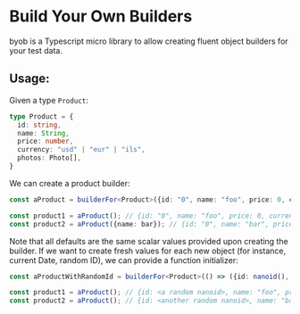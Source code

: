 
# Build Your Own Builders

byob is a Typescript micro library to allow creating fluent object builders for your test data. 

## Usage:

Given a type `Product`:

```typescript
type Product = {
  id: string,
  name: String,
  price: number, 
  currency: "usd" | "eur" | "ils",
  photos: Photo[],
}
```

We can create a product builder:

```typescript
const aProduct = builderFor<Product>({id: "0", name: "foo", price: 0, currency: "usd", photos: []});

const product1 = aProduct(); // {id: "0", name: "foo", price: 0, currency: "usd", photos: []}
const product2 = aProduct({name: bar}); // {id: "0", name: "bar", price: 0, currency: "usd", photos: []}
```

Note that all defaults are the same scalar values provided upon creating the builder. If we want to create fresh values for each new object (for instance, current Date, random ID), we can provide a function initializer:

```typescript
const aProductWithRandomId = builderFor<Product>(() => ({id: nanoid(), name: "foo", price: 0, currency: "usd", photos: []}));

const product1 = aProduct(); // {id: <a random nanoid>, name: "foo", price: 0, currency: "usd", photos: []}
const product2 = aProduct(); // {id: <another random nanoid>, name: "bar", price: 0, currency: "usd", photos: []}
```
